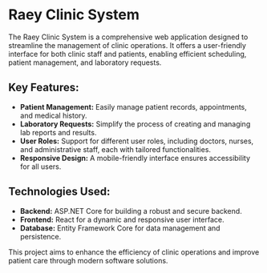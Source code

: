 # Raey Clinic System
The Raey Clinic System is a comprehensive web application designed to streamline the management of clinic operations. It offers a user-friendly interface for both clinic staff and patients, enabling efficient scheduling, patient management, and laboratory requests.

## Key Features:
- **Patient Management:** Easily manage patient records, appointments, and medical history.
- **Laboratory Requests:** Simplify the process of creating and managing lab reports and results.
- **User Roles:** Support for different user roles, including doctors, nurses, and administrative staff, each with tailored functionalities.
- **Responsive Design:** A mobile-friendly interface ensures accessibility for all users.

## Technologies Used:
- **Backend:** ASP.NET Core for building a robust and secure backend.
- **Frontend:** React for a dynamic and responsive user interface.
- **Database:** Entity Framework Core for data management and persistence.

This project aims to enhance the efficiency of clinic operations and improve patient care through modern software solutions.

